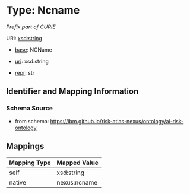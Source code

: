 # Type: Ncname




_Prefix part of CURIE_



URI: [xsd:string](http://www.w3.org/2001/XMLSchema#string)

* [base](https://w3id.org/linkml/base): NCName

* [uri](https://w3id.org/linkml/uri): xsd:string

* [repr](https://w3id.org/linkml/repr): str








## Identifier and Mapping Information







### Schema Source


* from schema: https://ibm.github.io/risk-atlas-nexus/ontology/ai-risk-ontology




## Mappings

| Mapping Type | Mapped Value |
| ---  | ---  |
| self | xsd:string |
| native | nexus:ncname |



